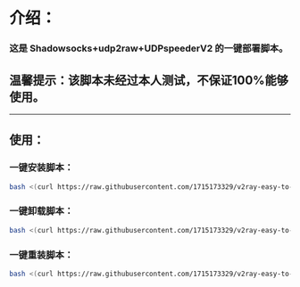 # 介绍：
### 这是 **Shadowsocks+udp2raw+UDPspeederV2** 的一键部署脚本。
## 温馨提示：该脚本未经过本人测试，不保证100%能够使用。
- - -
## 使用：
### **一键安装脚本：**
```bash
bash <(curl https://raw.githubusercontent.com/1715173329/v2ray-easy-to-use/master/shadowsocks-udp2raw-udpspeeder/v2ray-install.sh)
```
### **一键卸载脚本：**
```bash
bash <(curl https://raw.githubusercontent.com/1715173329/v2ray-easy-to-use/master/shadowsocks-udp2raw-udpspeeder/v2ray-uninstall.sh)
```
### **一键重装脚本：** <br />
```bash
bash <(curl https://raw.githubusercontent.com/1715173329/v2ray-easy-to-use/master/shadowsocks-udp2raw-udpspeeder/v2ray-reinstall.sh)
```
